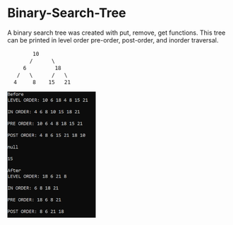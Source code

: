 # Binary-Search-Tree
A binary search tree was created with put, remove, get functions.
This tree can be printed in level order pre-order, post-order, and inorder traversal.


	  	    10 
           /      \  
         6         18 
       /   \      /   \ 
      4     8    15   21 
      
      
 <img src="BSTree.png" width=200><br>
